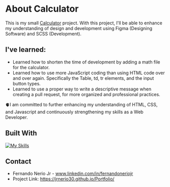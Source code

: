 # About Calculator

This is my small [Calculator](https://jrnerio30.github.io/Calculator/) project.
With this project, I'll be able to enhance my understanding of design and development using Figma (Designing Software) and SCSS (Development).

## I've learned:
* Learned how to shorten the time of development by adding a math file for the calculator.
* Learned how to use more JavaScript coding than using HTML code over and over again. Specifically the Table, td, tr elements, and the input button types.
* Learned to use a proper way to write a descriptive message when creating a pull request, for more organized and professional practices. 

🫀I am committed to further enhancing my understanding of HTML, CSS, and Javascript and continuously strengthening my skills as a Web Developer.

## Built With

[![My Skills](https://skillicons.dev/icons?i=js,html,sass,css)](https://skillicons.dev)

## Contact

* Fernando Nerio Jr - www.linkedin.com/in/fernandoneriojr
* Project Link: https://jrnerio30.github.io/Portfolio/
